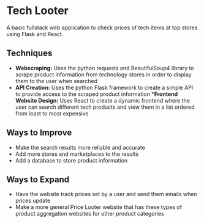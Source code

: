 # Tech Looter
A basic fullstack web application to check prices of tech items at top stores using Flask and React.
## Techniques
* __Webscraping:__
Uses the python requests and BeautifulSoup4 library to scrape product information from technology stores in order to display them to the user when searched
* __API Creation:__
Uses the python Flask framework to create a simple API to provide access to the scraped product information
*__Frontend Website Design:__
Uses React to create a dynamic frontend where the user can search different tech products and view them in a list ordered from least to most expensive
## Ways to Improve
* Make the search results more reliable and accurate
* Add more stores and marketplaces to the results
* Add a database to store product information
## Ways to Expand
* Have the website track prices set by a user and send them emails when prices update
* Make a more general Price Looter website that has these types of product aggregation websites for other product categories

